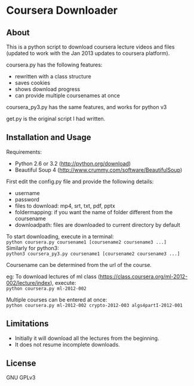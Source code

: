 Coursera Downloader
==================
About
-----
This is a python script to download coursera lecture videos and files (updated to work with the Jan 2013 updates to coursera platform).

coursera.py has the following features:
* rewritten with a class structure
* saves cookies
* shows download progress
* can provide multiple coursenames at once

coursera_py3.py has the same features, and works for python v3

get.py is the original script I had written.

Installation and Usage
----------------------
Requirements:
* Python 2.6 or 3.2   (http://python.org/download)
* Beautiful Soup 4    (http://www.crummy.com/software/BeautifulSoup)

First edit the config.py file and provide the following details:<br />
* username
* password
* files to download: mp4, srt, txt, pdf, pptx
* foldermapping: if you want the name of folder different from the coursename
* downloadpath: files are downloaded to current directory by default

To start downloading, execute in a terminal:<br />
    `python coursera.py coursename1 [coursename2 coursename3 ...]`<br />
Similarly for python3:<br />
    `python3 coursera_py3.py coursename1 [coursename2 coursename3 ...]`

Coursename can be determined from the url of the course.

eg: To download lectures of ml class (https://class.coursera.org/ml-2012-002/lecture/index), execute:<br />
    `python coursera.py ml-2012-002`

Multiple courses can be entered at once: <br />
    `python coursera.py ml-2012-002 crypto-2012-003 algs4partI-2012-001`

Limitations
-----------
* Initially it will download all the lectures from the beginning.
* It does not resume incomplete downloads.

License
-------
GNU GPLv3
